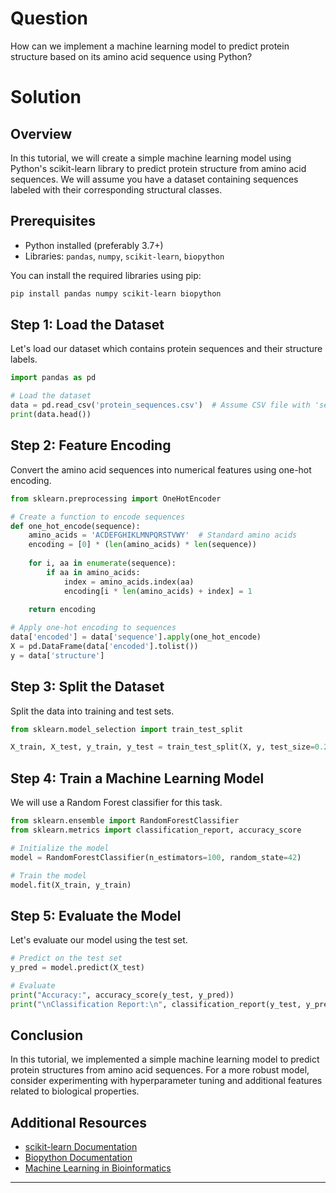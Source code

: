 # Question
How can we implement a machine learning model to predict protein structure based on its amino acid sequence using Python?

# Solution

## Overview
In this tutorial, we will create a simple machine learning model using Python's scikit-learn library to predict protein structure from amino acid sequences. We will assume you have a dataset containing sequences labeled with their corresponding structural classes.

## Prerequisites
- Python installed (preferably 3.7+)
- Libraries: `pandas`, `numpy`, `scikit-learn`, `biopython`

You can install the required libraries using pip:
```bash
pip install pandas numpy scikit-learn biopython
```

## Step 1: Load the Dataset
Let's load our dataset which contains protein sequences and their structure labels.

```python
import pandas as pd

# Load the dataset
data = pd.read_csv('protein_sequences.csv')  # Assume CSV file with 'sequence' and 'structure' columns
print(data.head())
```

## Step 2: Feature Encoding
Convert the amino acid sequences into numerical features using one-hot encoding.

```python
from sklearn.preprocessing import OneHotEncoder

# Create a function to encode sequences
def one_hot_encode(sequence):
    amino_acids = 'ACDEFGHIKLMNPQRSTVWY'  # Standard amino acids
    encoding = [0] * (len(amino_acids) * len(sequence))
    
    for i, aa in enumerate(sequence):
        if aa in amino_acids:
            index = amino_acids.index(aa)
            encoding[i * len(amino_acids) + index] = 1
    
    return encoding

# Apply one-hot encoding to sequences
data['encoded'] = data['sequence'].apply(one_hot_encode)
X = pd.DataFrame(data['encoded'].tolist())
y = data['structure']
```

## Step 3: Split the Dataset
Split the data into training and test sets.

```python
from sklearn.model_selection import train_test_split

X_train, X_test, y_train, y_test = train_test_split(X, y, test_size=0.2, random_state=42)
```

## Step 4: Train a Machine Learning Model
We will use a Random Forest classifier for this task.

```python
from sklearn.ensemble import RandomForestClassifier
from sklearn.metrics import classification_report, accuracy_score

# Initialize the model
model = RandomForestClassifier(n_estimators=100, random_state=42)

# Train the model
model.fit(X_train, y_train)
```

## Step 5: Evaluate the Model
Let's evaluate our model using the test set.

```python
# Predict on the test set
y_pred = model.predict(X_test)

# Evaluate
print("Accuracy:", accuracy_score(y_test, y_pred))
print("\nClassification Report:\n", classification_report(y_test, y_pred))
```

## Conclusion
In this tutorial, we implemented a simple machine learning model to predict protein structures from amino acid sequences. For a more robust model, consider experimenting with hyperparameter tuning and additional features related to biological properties.

## Additional Resources
- [scikit-learn Documentation](https://scikit-learn.org/stable/)
- [Biopython Documentation](https://biopython.org/wiki/Main_Page)
- [Machine Learning in Bioinformatics](https://towardsdatascience.com/applying-machine-learning-in-bioinformatics-an-exploratory-approach-776d8e858201)

---